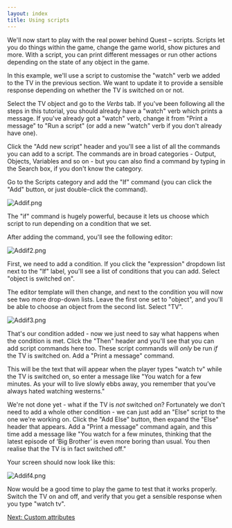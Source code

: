 ```yaml
---
layout: index
title: Using scripts
---
```


We'll now start to play with the real power behind Quest – scripts. Scripts let you do things within the game, change the game world, show pictures and more. With a script, you can print different messages or run other actions depending on the state of any object in the game.

In this example, we'll use a script to customise the "watch" verb we added to the TV in the previous section. We want to update it to provide a sensible response depending on whether the TV is switched on or not.

Select the TV object and go to the _Verbs_ tab. If you've been following all the steps in this tutorial, you should already have a "watch" verb which prints a message. If you've already got a "watch" verb, change it from "Print a message" to "Run a script" (or add a new "watch" verb if you don't already have one).

Click the "Add new script" header and you'll see a list of all the commands you can add to a script. The commands are in broad categories - Output, Objects, Variables and so on - but you can also find a command by typing in the Search box, if you don't know the category.

Go to the Scripts category and add the "If" command (you can click the "Add" button, or just double-click the command).

![](Addif.png "Addif.png")

The "if" command is hugely powerful, because it lets us choose which script to run depending on a condition that we set.

After adding the command, you'll see the following editor:

![](Addif2.png "Addif2.png")

First, we need to add a condition. If you click the "expression" dropdown list next to the "If" label, you'll see a list of conditions that you can add. Select "object is switched on".

The editor template will then change, and next to the condition you will now see two more drop-down lists. Leave the first one set to "object", and you'll be able to choose an object from the second list. Select "TV".

![](Addif3.png "Addif3.png")

That's our condition added - now we just need to say what happens when the condition is met. Click the "Then" header and you'll see that you can add script commands here too. These script commands will *only* be run *if* the TV is switched on. Add a "Print a message" command.

This will be the text that will appear when the player types "watch tv" while the TV is switched on, so enter a message like "You watch for a few minutes. As your will to live slowly ebbs away, you remember that you’ve always hated watching westerns."

We're not done yet - what if the TV is *not* switched on? Fortunately we don't need to add a whole other condition - we can just add an "Else" script to the one we're working on. Click the "Add Else" button, then expand the "Else" header that appears. Add a "Print a message" command again, and this time add a message like "You watch for a few minutes, thinking that the latest episode of ‘Big Brother’ is even more boring than usual. You then realise that the TV is in fact switched off."

Your screen should now look like this:

![](Addif4.png "Addif4.png")

Now would be a good time to play the game to test that it works properly. Switch the TV on and off, and verify that you get a sensible response when you type "watch tv".

[Next: Custom attributes](custom_attributes.html)